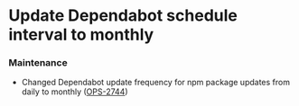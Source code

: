 # Update Dependabot schedule interval to monthly

### Maintenance

- Changed Dependabot update frequency for npm package updates from daily to monthly ([OPS-2744](https://linear.app/openops/issue/OPS-2744/change-dependabot-config))